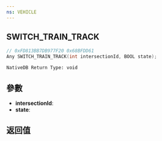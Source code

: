 ```yaml
---
ns: VEHICLE
---
```

## SWITCH_TRAIN_TRACK

```c
// 0xFD813BB7DB977F20 0x68BFDD61
Any SWITCH_TRAIN_TRACK(int intersectionId, BOOL state);
```

```
NativeDB Return Type: void
```

## 參數
* **intersectionId**: 
* **state**: 

## 返回值
